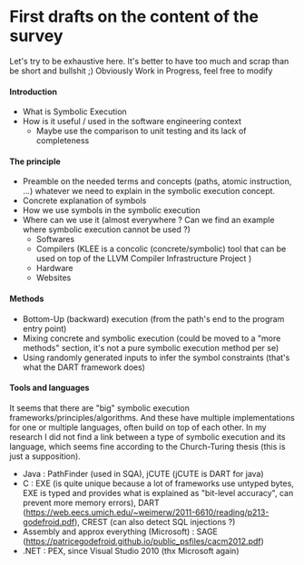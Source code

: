 # First drafts on the content of the survey
Let's try to be exhaustive here. It's better to have too much and scrap than be short and bullshit ;)
Obviously Work in Progress, feel free to modify

#### Introduction
* What is Symbolic Execution
* How is it useful / used in the software engineering context
  * Maybe use the comparison to unit testing and its lack of completeness

#### The principle
* Preamble on the needed terms and concepts (paths, atomic instruction, ...) whatever we need to explain in the symbolic execution concept.
* Concrete explanation of symbols
* How we use symbols in the symbolic execution
* Where can we use it (almost everywhere ? Can we find an example where symbolic execution cannot be used ?)
  * Softwares
  * Compilers (KLEE is a concolic (concrete/symbolic) tool that can be used on top of the LLVM Compiler Infrastructure Project )
  * Hardware
  * Websites

#### Methods
* Bottom-Up (backward) execution (from the path's end to the program entry point)
* Mixing concrete and symbolic execution (could be moved to a "more methods" section, it's not a pure symbolic execution method per se)
* Using randomly generated inputs to infer the symbol constraints (that's what the DART framework does)

#### Tools and languages
It seems that there are "big" symbolic execution frameworks/principles/algorithms. And these have multiple implementations for one or multiple languages, often build on top of each other. In my research I did not find a link between a type of symbolic execution and its language, which seems fine according to the Church-Turing thesis (this is just a supposition).

* Java : PathFinder (used in SQA), jCUTE (jCUTE is DART for java)
* C : EXE (is quite unique because a lot of frameworks use untyped bytes, EXE is typed and provides what is explained as "bit-level accuracy", can prevent more memory errors), DART (https://web.eecs.umich.edu/~weimerw/2011-6610/reading/p213-godefroid.pdf), CREST (can also detect SQL injections ?)
* Assembly and approx everything (Microsoft) : SAGE (https://patricegodefroid.github.io/public_psfiles/cacm2012.pdf)
* .NET : PEX, since Visual Studio 2010 (thx Microsoft again)
